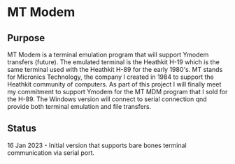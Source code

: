 # MT Modem

## Purpose

MT Modem is a terminal emulation program that will support Ymodem transfers (future). The emulated terminal is the Heathkit H-19 which is the same terminal used with the Heathkit H-89 for the early 1980's. MT stands for Micronics Technology, the company I created in 1984 to support the Heathkit community of computers. As part of this project I will finally meet my commitment to support Ymodem for the MT MDM program that I sold for the H-89. The Windows version will connect to serial connection qnd provide both terminal emulation and file transfers.

## Status

16 Jan 2023 - Initial version that supports bare bones terminal communication via serial port.

